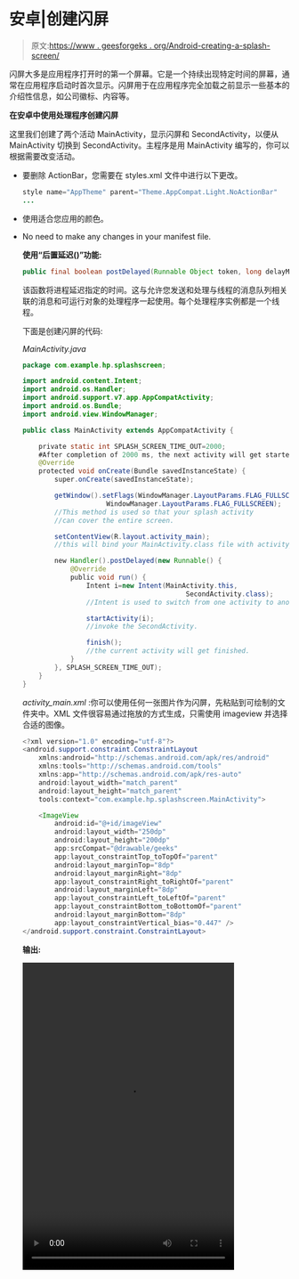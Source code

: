 # 安卓|创建闪屏

> 原文:[https://www . geesforgeks . org/Android-creating-a-splash-screen/](https://www.geeksforgeeks.org/android-creating-a-splash-screen/)

闪屏大多是应用程序打开时的第一个屏幕。它是一个持续出现特定时间的屏幕，通常在应用程序启动时首次显示。闪屏用于在应用程序完全加载之前显示一些基本的介绍性信息，如公司徽标、内容等。

**在安卓中使用处理程序创建闪屏**

这里我们创建了两个活动 MainActivity，显示闪屏和 SecondActivity，以便从 MainActivity 切换到 SecondActivity。主程序是用 MainActivity 编写的，你可以根据需要改变活动。

*   要删除 ActionBar，您需要在 styles.xml 文件中进行以下更改。

    ```java
    style name="AppTheme" parent="Theme.AppCompat.Light.NoActionBar"
    ...

    ```

*   使用适合您应用的颜色。
*   No need to make any changes in your manifest file.

    **使用“后置延迟()”功能:**

    ```java
    public final boolean postDelayed(Runnable Object token, long delayMillisec)
    ```

    该函数将进程延迟指定的时间。这与允许您发送和处理与线程的消息队列相关联的消息和可运行对象的处理程序一起使用。每个处理程序实例都是一个线程。

    下面是创建闪屏的代码:

    *MainActivity.java*

    ```java
    package com.example.hp.splashscreen;

    import android.content.Intent;
    import android.os.Handler;
    import android.support.v7.app.AppCompatActivity;
    import android.os.Bundle;
    import android.view.WindowManager;

    public class MainActivity extends AppCompatActivity {

        private static int SPLASH_SCREEN_TIME_OUT=2000;
        #After completion of 2000 ms, the next activity will get started.
        @Override
        protected void onCreate(Bundle savedInstanceState) {
            super.onCreate(savedInstanceState);

            getWindow().setFlags(WindowManager.LayoutParams.FLAG_FULLSCREEN, 
                         WindowManager.LayoutParams.FLAG_FULLSCREEN);
            //This method is used so that your splash activity
            //can cover the entire screen.

            setContentView(R.layout.activity_main);
            //this will bind your MainActivity.class file with activity_main.

            new Handler().postDelayed(new Runnable() {
                @Override
                public void run() {
                    Intent i=new Intent(MainActivity.this,
                                             SecondActivity.class);
                    //Intent is used to switch from one activity to another.

                    startActivity(i);
                    //invoke the SecondActivity.

                    finish();
                    //the current activity will get finished.
                }
            }, SPLASH_SCREEN_TIME_OUT);
        }
    }
    ```

    *activity_main.xml* :你可以使用任何一张图片作为闪屏，先粘贴到可绘制的文件夹中。XML 文件很容易通过拖放的方式生成，只需使用 imageview 并选择合适的图像。

    ```java
    <?xml version="1.0" encoding="utf-8"?>
    <android.support.constraint.ConstraintLayout
        xmlns:android="http://schemas.android.com/apk/res/android"
        xmlns:tools="http://schemas.android.com/tools"
        xmlns:app="http://schemas.android.com/apk/res-auto"
        android:layout_width="match_parent"
        android:layout_height="match_parent"
        tools:context="com.example.hp.splashscreen.MainActivity">

        <ImageView
            android:id="@+id/imageView"
            android:layout_width="250dp"
            android:layout_height="200dp"
            app:srcCompat="@drawable/geeks"
            app:layout_constraintTop_toTopOf="parent"
            android:layout_marginTop="8dp"
            android:layout_marginRight="8dp"
            app:layout_constraintRight_toRightOf="parent"
            android:layout_marginLeft="8dp"
            app:layout_constraintLeft_toLeftOf="parent"
            app:layout_constraintBottom_toBottomOf="parent"
            android:layout_marginBottom="8dp"
            app:layout_constraintVertical_bias="0.447" />
    </android.support.constraint.ConstraintLayout>
    ```

    **输出:**

    <video class="wp-video-shortcode" id="video-213185-1" width="380" height="552" preload="metadata" controls=""><source type="video/mp4" src="https://media.geeksforgeeks.org/wp-content/uploads/splashscreen.mp4?_=1">[https://media.geeksforgeeks.org/wp-content/uploads/splashscreen.mp4](https://media.geeksforgeeks.org/wp-content/uploads/splashscreen.mp4)</video>